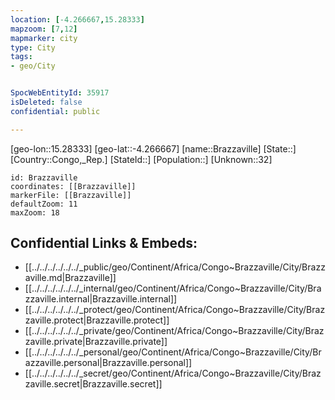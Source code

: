 ```yaml
---
location: [-4.266667,15.28333]
mapzoom: [7,12] 
mapmarker: city 
type: City
tags:
- geo/City


SpocWebEntityId: 35917
isDeleted: false
confidential: public

---
```

[geo-lon::15.28333]
[geo-lat::-4.266667]
[name::Brazzaville]
[State::]
[Country::Congo,_Rep.]
[StateId::]
[Population::]
[Unknown::32]


```leaflet
id: Brazzaville
coordinates: [[Brazzaville]]
markerFile: [[Brazzaville]]
defaultZoom: 11 
maxZoom: 18
```


## Confidential Links & Embeds: 
- [[../../../../../../_public/geo/Continent/Africa/Congo~Brazzaville/City/Brazzaville.md|Brazzaville]] 
- [[../../../../../../_internal/geo/Continent/Africa/Congo~Brazzaville/City/Brazzaville.internal|Brazzaville.internal]] 
- [[../../../../../../_protect/geo/Continent/Africa/Congo~Brazzaville/City/Brazzaville.protect|Brazzaville.protect]] 
- [[../../../../../../_private/geo/Continent/Africa/Congo~Brazzaville/City/Brazzaville.private|Brazzaville.private]] 
- [[../../../../../../_personal/geo/Continent/Africa/Congo~Brazzaville/City/Brazzaville.personal|Brazzaville.personal]] 
- [[../../../../../../_secret/geo/Continent/Africa/Congo~Brazzaville/City/Brazzaville.secret|Brazzaville.secret]] 
